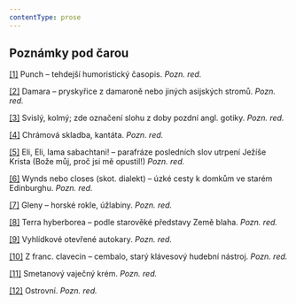 ```yaml
---
contentType: prose
---
```


## Poznámky pod čarou

[\[1\]](./resources/undefined) Punch – tehdejší humoristický časopis. _Pozn. red._

[\[2\]](./resources/undefined) Damara – pryskyřice z damaroně nebo jiných asijských stromů. _Pozn. red._

[\[3\]](./resources/undefined) Svislý, kolmý; zde označení slohu z doby pozdní angl. gotiky. _Pozn. red._

[\[4\]](./resources/undefined) Chrámová skladba, kantáta. _Pozn. red._

[\[5\]](./resources/undefined) Eli, Eli, lama sabachtani! – parafráze posledních slov utrpení Ježíše Krista (Bože můj, proč jsi mě opustil!) _Pozn. red._

[\[6\]](./resources/undefined) Wynds nebo closes (skot. dialekt) – úzké cesty k domkům ve starém Edinburghu. _Pozn. red._

[\[7\]](./resources/undefined) Gleny – horské rokle, úžlabiny. _Pozn. red._

[\[8\]](./resources/undefined) Terra hyberborea – podle starověké představy Země blaha. _Pozn. red._

[\[9\]](./resources/undefined) Vyhlídkové otevřené autokary. _Pozn. red._

[\[10\]](./resources/undefined) Z franc. clavecin – cembalo, starý klávesový hudební nástroj. _Pozn. red._

[\[11\]](./resources/undefined) Smetanový vaječný krém. _Pozn. red._

[\[12\]](./resources/undefined) Ostrovní. _Pozn. red._
